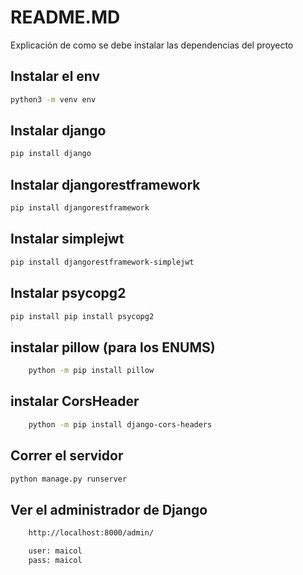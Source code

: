 # README.MD
Explicación de como se debe instalar las dependencias del proyecto

## Instalar el env
```bash
python3 -m venv env
```

## Instalar django
```bash
pip install django
```

## Instalar djangorestframework
```bash
pip install djangorestframework
```

## Instalar simplejwt
```bash
pip install djangorestframework-simplejwt
```

## Instalar psycopg2

```bash
pip install pip install psycopg2
```

## instalar pillow (para los ENUMS)

```bash
    python -m pip install pillow
```
## instalar CorsHeader 

```bash
    python -m pip install django-cors-headers
```

## Correr el servidor
```bash
python manage.py runserver
```
## Ver el administrador de Django 

```bash
    http://localhost:8000/admin/

    user: maicol
    pass: maicol
```

